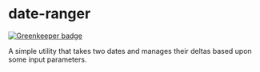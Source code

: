 # date-ranger

[![Greenkeeper badge](https://badges.greenkeeper.io/admmasters/date-ranger.svg)](https://greenkeeper.io/)

A simple utility that takes two dates and manages their deltas based upon some input parameters.
